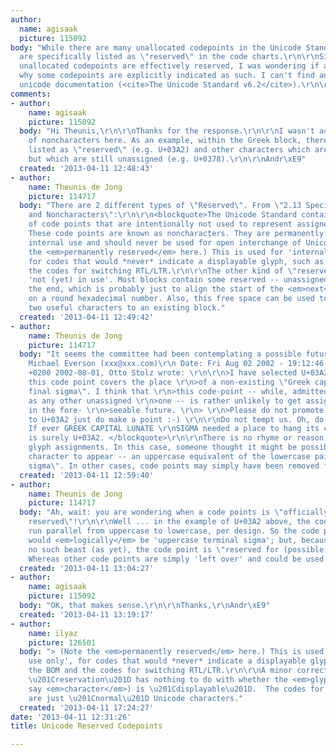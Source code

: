 ```yaml
---
author:
  name: agisaak
  picture: 115092
body: "While there are many unallocated codepoints in the Unicode Standard, some codepoints
  are specifically listed as \"reserved\" in the code charts.\r\n\r\nSince AFAIK all
  unallocated codepoints are effectively reserved, I was wondering if anyone knows
  why some codepoints are explicitly indicated as such. I can't find anything in the
  unicode documentation (<cite>The Unicode Standard v6.2</cite>).\r\n\r\nJust curious,\r\n\r\nAndr\xE9"
comments:
- author:
    name: agisaak
    picture: 115092
  body: "Hi Theunis,\r\n\r\nThanks for the response.\r\n\r\nI wasn't actually thinking
    of noncharacters here. As an example, within the Greek block, there are some characters
    listed as \"reserved\" (e.g. U+03A2) and other characters which are not so listed,
    but which are still unassigned (e.g. U+0378).\r\n\r\nAndr\xE9"
  created: '2013-04-11 12:48:43'
- author:
    name: Theunis de Jong
    picture: 114717
  body: "There are 2 different types of \"Reserved\". From \"2.13 Special Characters
    and Noncharacters\":\r\n\r\n<blockquote>The Unicode Standard contains a number
    of code points that are intentionally not used to represent assigned characters.
    These code points are known as noncharacters. They are permanently reserved for
    internal use and should never be used for open interchange of Unicode\r\ntext.</blockquote>\r\n\r\n(Note
    the <em>permanently reserved</em> here.) This is used for 'internal use only',
    for codes that would *never* indicate a displayable glyph, such as the BOM and
    the codes for switching RTL/LTR.\r\n\r\nThe other kind of \"reserved\" is simply
    'not (yet) in use'. Most blocks contain some reserved -- unassigned -- codes at
    the end, which is probably just to align the start of the <em>next</em> code block
    on a round hexadecimal number. Also, this free space can be used to add one or
    two useful characters to an existing block."
  created: '2013-04-11 12:49:42'
- author:
    name: Theunis de Jong
    picture: 114717
  body: "It seems the committee had been contemplating a possible future use for \"U+03A2\":\r\n\r\n<blockquote>From:
    Michael Everson (xxx@xxx.com)\r\n Date: Fri Aug 02 2002 - 19:12:46 EDT\r\nAt 11:13
    +0200 2002-08-01, Otto Stolz wrote: \r\n\r\n>I have selected U+03A2 with care:
    this code point covers the place \r\n>of a non-existing \"Greek capital letter
    final sigma\". I think that \r\n>this code-point -- while, admittedly, unsafe
    as any other unassigned \r\n>one -- is rather unlikely to get assigned a character,
    in the fore- \r\n>seeable future. \r\n> \r\n>Please do not promote an assignation
    to U+03A2 just do make a point :-) \r\n\r\nDo not tempt us. Oh, do not tempt us.
    If ever GREEK CAPITAL LUNATE \r\nSIGMA needed a place to hang its curvy hat, it
    is surely U+03A2. </blockquote>\r\n\r\nThere is no rhyme or reason to individual
    glyph assignments. In this case, someone thought it might be possible for a valid
    character to appear -- an uppercase equivalent of the lowercase pair \"final sigma/regular
    sigma\". In other cases, code points may simply have been removed from the specification."
  created: '2013-04-11 12:59:40'
- author:
    name: Theunis de Jong
    picture: 114717
  body: "Ah, wait: you are wondering when a code points is \"officially <em>declared</em>
    reserved\"!\r\n\r\nWell ... in the example of U+03A2 above, the codes clearly
    run parallel from uppercase to lowercase, per design. So the code point U+03A2
    would <em>logically</em> be 'uppercase terminal sigma'; but, because there is
    no such beast (as yet), the code point is \"reserved for (possible) future use\".
    Whereas other code points are simply 'left over' and could be used for anything."
  created: '2013-04-11 13:04:27'
- author:
    name: agisaak
    picture: 115092
  body: "OK, that makes sense.\r\n\r\nThanks,\r\nAndr\xE9"
  created: '2013-04-11 13:19:17'
- author:
    name: ilyaz
    picture: 126501
  body: "> (Note the <em>permanently reserved</em> here.) This is used for 'internal
    use only', for codes that would *never* indicate a displayable glyph, such as
    the BOM and the codes for switching RTL/LTR.\r\n\r\nA minor correction: Unicode
    \u201Creservation\u201D has nothing to do with whether the <em>glyph</em> (I would
    say <em>character</em>) is \u201Cdisplayable\u201D.  The codes for switching RTL/LTR
    are just \u201Cnormal\u201D Unicode characters."
  created: '2013-04-11 17:24:27'
date: '2013-04-11 12:31:26'
title: Unicode Reserved Codepoints

---
```

